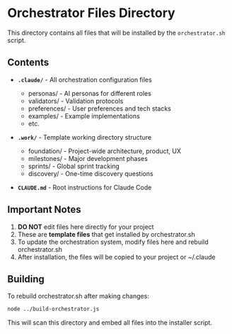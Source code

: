 # Orchestrator Files Directory

This directory contains all files that will be installed by the `orchestrator.sh` script.

## Contents

- **`.claude/`** - All orchestration configuration files
  - personas/ - AI personas for different roles
  - validators/ - Validation protocols
  - preferences/ - User preferences and tech stacks
  - examples/ - Example implementations
  - etc.

- **`.work/`** - Template working directory structure
  - foundation/ - Project-wide architecture, product, UX
  - milestones/ - Major development phases
  - sprints/ - Global sprint tracking
  - discovery/ - One-time discovery questions

- **`CLAUDE.md`** - Root instructions for Claude Code

## Important Notes

1. **DO NOT** edit files here directly for your project
2. These are **template files** that get installed by orchestrator.sh
3. To update the orchestration system, modify files here and rebuild orchestrator.sh
4. After installation, the files will be copied to your project or ~/.claude

## Building

To rebuild orchestrator.sh after making changes:

```bash
node ../build-orchestrator.js
```

This will scan this directory and embed all files into the installer script.
